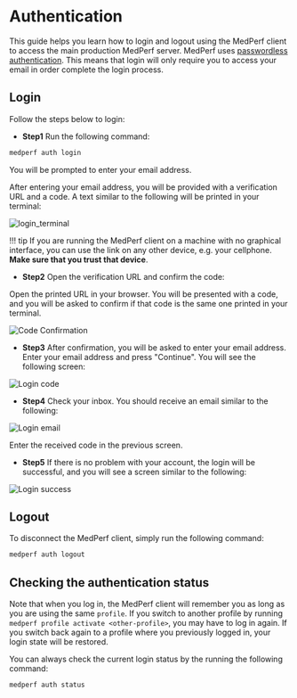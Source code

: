 # Authentication

This guide helps you learn how to login and logout using the MedPerf client to access the main production MedPerf server. MedPerf uses [passwordless authentication](https://en.wikipedia.org/wiki/Passwordless_authentication). This means that login will only require you to access your email in order complete the login process.

## Login

Follow the steps below to login:

- **Step1** Run the following command:

```bash
medperf auth login
```

You will be prompted to enter your email address.

After entering your email address, you will be provided with a verification URL and a code. A text similar to the following will be printed in your terminal:

![login_terminal](../assets/auth/login_terminal.png)

!!! tip
    If you are running the MedPerf client on a machine with no graphical interface, you can use the link on any other device, e.g. your cellphone. **Make sure that you trust that device**.

- **Step2** Open the verification URL and confirm the code:

Open the printed URL in your browser. You will be presented with a code, and you will be asked to confirm if that code is the same one printed in your terminal.

![Code Confirmation](../assets/auth/code_confirmation.png)

- **Step3** After confirmation, you will be asked to enter your email address. Enter your email address and press "Continue". You will see the following screen:

![Login code](../assets/auth/login_code.png)

- **Step4** Check your inbox. You should receive an email similar to the following:

![Login email](../assets/auth/login_email.png)

Enter the received code in the previous screen.

- **Step5** If there is no problem with your account, the login will be successful, and you will see a screen similar to the following:

![Login success](../assets/auth/login_success.png)

## Logout

To disconnect the MedPerf client, simply run the following command:

```bash
medperf auth logout
```

## Checking the authentication status

Note that when you log in, the MedPerf client will remember you as long as you are using the same `profile`. If you switch to another profile by running `medperf profile activate <other-profile>`, you may have to log in again. If you switch back again to a profile where you previously logged in, your login state will be restored.
<!-- TODO: uncomment once profiles.md are filled. Read more about profiles [here](profiles.md). -->

You can always check the current login status by the running the following command:

```bash
medperf auth status
```
